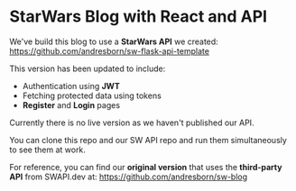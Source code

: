 # StarWars Blog with React and API

We've build this blog to use a **StarWars API** we created: https://github.com/andresborn/sw-flask-api-template

This version has been updated to include:
- Authentication using **JWT**
- Fetching protected data using tokens
- **Register** and **Login** pages

Currently there is no live version as we haven't published our API.

You can clone this repo and our SW API repo and run them simultaneously to see them at work.

For reference, you can find our **original version** that uses the **third-party API** from SWAPI.dev at: https://github.com/andresborn/sw-blog
